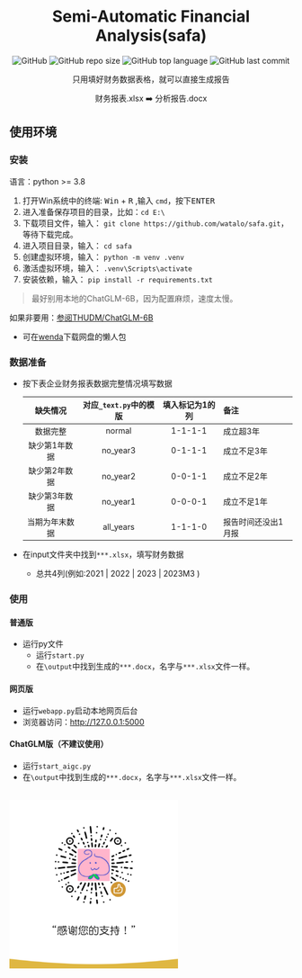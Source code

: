 
<h1 align="center">Semi-Automatic Financial Analysis(safa)</h1>


<p align="center">
    <img alt="GitHub" src="https://img.shields.io/github/license/watalo/safa.svg?color=blue&style=flat-square">
    <img alt="GitHub repo size" src="https://img.shields.io/github/repo-size/watalo/safa">
    <img alt="GitHub top language" src="https://img.shields.io/github/languages/top/watalo/safa">
    <img alt="GitHub last commit" src="https://img.shields.io/github/last-commit/watalo/safa">
</p>

<p align="center">
只用填好财务数据表格，就可以直接生成报告
</p><p align="center">
财务报表.xlsx ➡️ 分析报告.docx
</p>

## 使用环境

### 安装

语言：python >= 3.8

1. 打开Win系统中的终端:    <kbd>Win</kbd> + <kbd>R</kbd> ,输入 `cmd`，按下<kbd>ENTER</kbd>
2. 进入准备保存项目的目录，比如：`cd E:\`
3. 下载项目文件，输入： `git clone https://github.com/watalo/safa.git`，等待下载完成。
4. 进入项目目录，输入： `cd safa`
5. 创建虚拟环境，输入： `python -m venv .venv`
6. 激活虚拟环境，输入： `.venv\Scripts\activate`
7. 安装依赖，输入： `pip install -r requirements.txt`

> 最好别用本地的ChatGLM-6B，因为配置麻烦，速度太慢。

如果非要用：[参阅THUDM/ChatGLM-6B](https://github.com/THUDM/ChatGLM-6B)
- 可在[wenda](https://github.com/l15y/wenda)下载网盘的懒人包


### 数据准备

- 按下表企业财务报表数据完整情况填写数据

  | 缺失情况 |对应`_text.py`中的模版|填入标记为1的列|备注|
  |:--:|:-:|:-:|-|
  |数据完整| normal|1-1-1-1|成立超3年|
  |缺少第1年数据 | no_year3|0-1-1-1|成立不足3年|
  |缺少第2年数据 | no_year2|0-0-1-1|成立不足2年|
  |缺少第3年数据 | no_year1|0-0-0-1|成立不足1年|
  |当期为年末数据 | all_years|1-1-1-0|报告时间还没出1月报|

- 在input文件夹中找到`***.xlsx`，填写财务数据
  - 总共4列(例如:2021 | 2022 | 2023 | 2023M3 )

### 使用

#### 普通版

- 运行py文件
  - 运行`start.py`
  - 在`\output`中找到生成的`***.docx`，名字与`***.xlsx`文件一样。


#### 网页版
  - 运行`webapp.py`启动本地网页后台
  - 浏览器访问：http://127.0.0.1:5000

#### ChatGLM版（不建议使用）
  - 运行`start_aigc.py`
  - 在`\output`中找到生成的`***.docx`，名字与`***.xlsx`文件一样。


<br>
<img src="./img/taomi.png" width="300"/>
<br>
